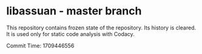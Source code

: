 # libassuan - master branch

This repository contains frozen state of the repository.
Its history is cleared. It is used only for static code
analysis with Codacy.

Commit Time: 1709446556